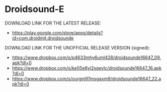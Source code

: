 Droidsound-E 
============

DOWNLOAD LINK FOR THE LATEST RELEASE:

* https://play.google.com/store/apps/details?id=com.droidmjt.droidsounde

DOWNLOAD LINK FOR THE UNOFFICIAL RELEASE VERSION (signed):

* https://www.dropbox.com/s/p4633mhy6uml428/droidsounde16647_09.apk?dl=0
* https://www.dropbox.com/s/ke05e6yj2xqeylc/droidsounde16647_16.apk?dl=0
* https://www.dropbox.com/s/ourgnj97msgaxm9/droidsounde16647_22.apk?dl=0
